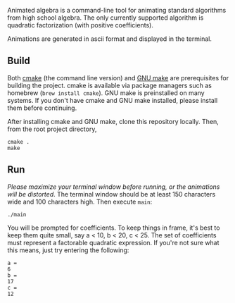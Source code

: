 Animated algebra is a command-line tool for animating standard algorithms from high school algebra.  The only currently supported algorithm is quadratic factorization (with positive coefficients).

Animations are generated in ascii format and displayed in the terminal.

## Build
Both [cmake](https://cmake.org/) (the command line version) and [GNU make](https://www.gnu.org/software/make/) are prerequisites for building the project.  cmake is available via package managers such as homebrew (`brew install cmake`).  GNU make is preinstalled on many systems.  If you don't have cmake and GNU make installed, please install them before continuing.

After installing cmake and GNU make, clone this repository locally.  Then, from the root project directory,

```
cmake .
make
```

## Run
*Please maximize your terminal window before running, or the animations will be distorted*.  The terminal window should be at least 150 characters wide and 100 characters high.  Then execute `main`:

```
./main
```

You will be prompted for coefficients.  To keep things in frame, it's best to keep them quite small, say a < 10, b < 20, c < 25.  The set of coefficients must represent a factorable quadratic expression.  If you're not sure what this means, just try entering the following:
```
a = 
6
b = 
17
c = 
12
```

